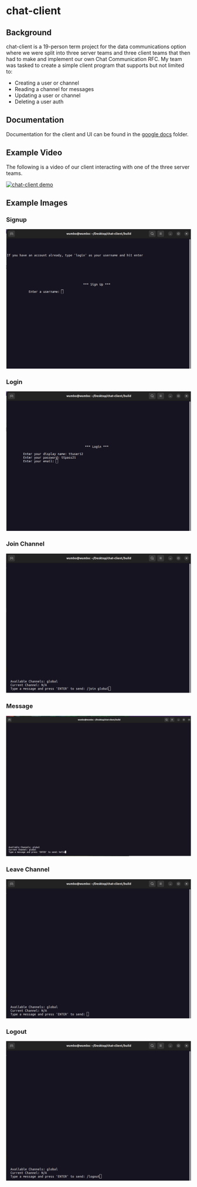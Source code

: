 # chat-client

## Background
chat-client is a 19-person term project for the data communications option where we were split into three 
server teams and three client teams that then had to make and implement our own Chat Communication RFC. 
My team was tasked to create a simple client program that supports but not limited to:
- Creating a user or channel
- Reading a channel for messages
- Updating a user or channel
- Deleting a user auth

## Documentation
Documentation for the client and UI can be found in the [google docs](https://drive.google.com/drive/folders/1sTSOmyL2luSoZsowF4WVsO1htpUBOTD7?usp=sharing) folder.

## Example Video
The following is a video of our client interacting with one of the three server teams.
    
[![chat-client demo](https://img.youtube.com/vi/7Kss5ljIBa0/0.jpg)](https://youtu.be/7Kss5ljIBa0)

## Example Images

### Signup
![Multiple commands](./example/sign.png "Signup")

### Login
![Login](./example/login.png "Login")

### Join Channel
![Join Channel](./example/join.png "Join Channel")

### Message
![Message](./example/message.png "Message")

### Leave Channel
![Leave Channel](./example/leave.png "Leave Channel")

### Logout
![Logout](./example/logout.png "Logout")